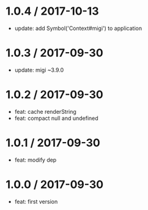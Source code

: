 1.0.4 / 2017-10-13
==================

  * update: add Symbol('Context#migi') to application

1.0.3 / 2017-09-30
==================

  * update: migi ~3.9.0

1.0.2 / 2017-09-30
==================

  * feat: cache renderString
  * feat: compact null and undefined

1.0.1 / 2017-09-30
==================

  * feat: modify dep

1.0.0 / 2017-09-30
==================

  * feat: first version
